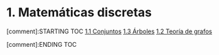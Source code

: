 # 1. Matemáticas discretas


[comment]:STARTING TOC
[1.1 Conjuntos](<./content/1.1 Conjuntos.md>)
[1.3 Árboles](<./content/1.3 Árboles.md>)
[1.2 Teoría de grafos](<./content/1.2 Teoría de grafos.md>)

[comment]:ENDING TOC